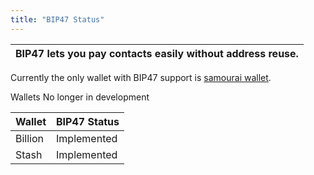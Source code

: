 ```yaml
---
title: "BIP47 Status"
---
```


| BIP47 lets you pay contacts easily without address reuse. |
|-|

Currently the only wallet with BIP47 support is [samourai wallet](https://samouraiwallet.com/paynym).


Wallets No longer in development

| Wallet | BIP47 Status |
| ------ | ------------ |
| Billion | Implemented |
| Stash | Implemented |
